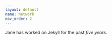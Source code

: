 ```yaml
---
layout: default
name: Network
nav_order: 2
---
```


Jane has worked on Jekyll for the past *five years*.
